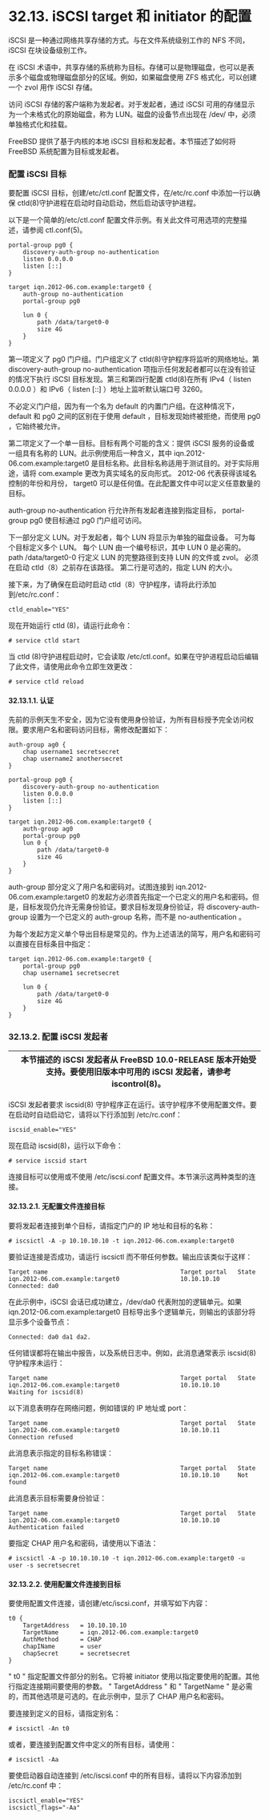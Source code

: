 # 32.13. iSCSI target 和 initiator 的配置

iSCSI 是一种通过网络共享存储的方式。与在文件系统级别工作的 NFS 不同，iSCSI 在块设备级别工作。

在 iSCSI 术语中，共享存储的系统称为目标。存储可以是物理磁盘，也可以是表示多个磁盘或物理磁盘部分的区域。例如，如果磁盘使用 ZFS 格式化，可以创建一个 zvol 用作 iSCSI 存储。

访问 iSCSI 存储的客户端称为发起者。对于发起者，通过 iSCSI 可用的存储显示为一个未格式化的原始磁盘，称为 LUN。磁盘的设备节点出现在 /dev/ 中，必须单独格式化和挂载。

FreeBSD 提供了基于内核的本地 iSCSI 目标和发起者。本节描述了如何将 FreeBSD 系统配置为目标或发起者。

### 配置 iSCSI 目标

要配置 iSCSI 目标，创建/etc/ctl.conf 配置文件，在/etc/rc.conf 中添加一行以确保 ctld(8)守护进程在启动时自动启动，然后启动该守护进程。

以下是一个简单的/etc/ctl.conf 配置文件示例。有关此文件可用选项的完整描述，请参阅 ctl.conf(5)。

```
portal-group pg0 {
	discovery-auth-group no-authentication
	listen 0.0.0.0
	listen [::]
}

target iqn.2012-06.com.example:target0 {
	auth-group no-authentication
	portal-group pg0

	lun 0 {
		path /data/target0-0
		size 4G
	}
}
```

第一项定义了 pg0 门户组。门户组定义了 ctld(8)守护程序将监听的网络地址。第 discovery-auth-group no-authentication 项指示任何发起者都可以在没有验证的情况下执行 iSCSI 目标发现。第三和第四行配置 ctld(8)在所有 IPv4（ listen 0.0.0.0 ）和 IPv6（ listen [::] ）地址上监听默认端口号 3260。

不必定义门户组，因为有一个名为 default 的内置门户组。在这种情况下， default 和 pg0 之间的区别在于使用 default ，目标发现始终被拒绝，而使用 pg0 ，它始终被允许。

第二项定义了一个单一目标。目标有两个可能的含义：提供 iSCSI 服务的设备或一组具有名称的 LUN。此示例使用后一种含义，其中 iqn.2012-06.com.example:target0 是目标名称。此目标名称适用于测试目的。对于实际用途，请将 com.example 更改为真实域名的反向形式。 2012-06 代表获得该域名控制的年份和月份， target0 可以是任何值。在此配置文件中可以定义任意数量的目标。

auth-group no-authentication 行允许所有发起者连接到指定目标， portal-group pg0 使目标通过 pg0 门户组可访问。

下一部分定义 LUN。对于发起者，每个 LUN 将显示为单独的磁盘设备。 可为每个目标定义多个 LUN。 每个 LUN 由一个编号标识，其中 LUN 0 是必需的。 path /data/target0-0 行定义 LUN 的完整路径到支持 LUN 的文件或 zvol。 必须在启动 ctld（8）之前存在该路径。 第二行是可选的，指定 LUN 的大小。

接下来，为了确保在启动时启动 ctld（8）守护程序，请将此行添加到/etc/rc.conf：

```
ctld_enable="YES"
```

现在开始运行 ctld (8)，请运行此命令：

```
# service ctld start
```

当 ctld (8)守护进程启动时，它会读取 /etc/ctl.conf。如果在守护进程启动后编辑了此文件，请使用此命令立即生效更改：

```
# service ctld reload
```

#### 32.13.1.1. 认证

先前的示例天生不安全，因为它没有使用身份验证，为所有目标授予完全访问权限。要求用户名和密码访问目标，需修改配置如下：

```
auth-group ag0 {
	chap username1 secretsecret
	chap username2 anothersecret
}

portal-group pg0 {
	discovery-auth-group no-authentication
	listen 0.0.0.0
	listen [::]
}

target iqn.2012-06.com.example:target0 {
	auth-group ag0
	portal-group pg0
	lun 0 {
		path /data/target0-0
		size 4G
	}
}
```

auth-group 部分定义了用户名和密码对。试图连接到 iqn.2012-06.com.example:target0 的发起方必须首先指定一个已定义的用户名和密码。但是，目标发现仍允许无需身份验证。要求目标发现身份验证，将 discovery-auth-group 设置为一个已定义的 auth-group 名称，而不是 no-authentication 。

为每个发起方定义单个导出目标是常见的。作为上述语法的简写，用户名和密码可以直接在目标条目中指定：

```
target iqn.2012-06.com.example:target0 {
	portal-group pg0
	chap username1 secretsecret

	lun 0 {
		path /data/target0-0
		size 4G
	}
}
```

### 32.13.2. 配置 iSCSI 发起者

|  | 本节描述的 iSCSI 发起者从 FreeBSD 10.0-RELEASE 版本开始受支持。要使用旧版本中可用的 iSCSI 发起者，请参考 iscontrol(8)。 |
| -- | ------------------------------------------------------------------------------------------------------------------------- |

iSCSI 发起者要求 iscsid(8) 守护程序正在运行。该守护程序不使用配置文件。要在启动时自动启动它，请将以下行添加到 /etc/rc.conf：

```
iscsid_enable="YES"
```

现在启动 iscsid(8)，运行以下命令：

```
# service iscsid start
```

连接目标可以使用或不使用 /etc/iscsi.conf 配置文件。本节演示这两种类型的连接。

#### 32.13.2.1. 无配置文件连接目标

要将发起者连接到单个目标，请指定门户的 IP 地址和目标的名称：

```
# iscsictl -A -p 10.10.10.10 -t iqn.2012-06.com.example:target0
```

要验证连接是否成功，请运行 iscsictl 而不带任何参数。输出应该类似于这样：

```
Target name                                     Target portal   State
iqn.2012-06.com.example:target0                 10.10.10.10     Connected: da0
```

在此示例中，iSCSI 会话已成功建立，/dev/da0 代表附加的逻辑单元。如果 iqn.2012-06.com.example:target0 目标导出多个逻辑单元，则输出的该部分将显示多个设备节点：

```
Connected: da0 da1 da2.
```

任何错误都将在输出中报告，以及系统日志中。例如，此消息通常表示 iscsid(8) 守护程序未运行：

```
Target name                                     Target portal   State
iqn.2012-06.com.example:target0                 10.10.10.10     Waiting for iscsid(8)
```

以下消息表明存在网络问题，例如错误的 IP 地址或 port：

```
Target name                                     Target portal   State
iqn.2012-06.com.example:target0                 10.10.10.11     Connection refused
```

此消息表示指定的目标名称错误：

```
Target name                                     Target portal   State
iqn.2012-06.com.example:target0                 10.10.10.10     Not found
```

此消息表示目标需要身份验证：

```
Target name                                     Target portal   State
iqn.2012-06.com.example:target0                 10.10.10.10     Authentication failed
```

要指定 CHAP 用户名和密码，请使用以下语法：

```
# iscsictl -A -p 10.10.10.10 -t iqn.2012-06.com.example:target0 -u user -s secretsecret
```

#### 32.13.2.2. 使用配置文件连接到目标

要使用配置文件连接，请创建/etc/iscsi.conf，并填写如下内容：

```
t0 {
	TargetAddress   = 10.10.10.10
	TargetName      = iqn.2012-06.com.example:target0
	AuthMethod      = CHAP
	chapIName       = user
	chapSecret      = secretsecret
}
```

" t0 " 指定配置文件部分的别名。它将被 initiator 使用以指定要使用的配置。其他行指定连接期间要使用的参数。 " TargetAddress " 和 " TargetName " 是必需的，而其他选项是可选的。在此示例中，显示了 CHAP 用户名和密码。

要连接到定义的目标，请指定别名：

```
# iscsictl -An t0
```

或者，要连接到配置文件中定义的所有目标，请使用：

```
# iscsictl -Aa
```

要使启动器自动连接到 /etc/iscsi.conf 中的所有目标，请将以下内容添加到 /etc/rc.conf 中：

```
iscsictl_enable="YES"
iscsictl_flags="-Aa"
```
